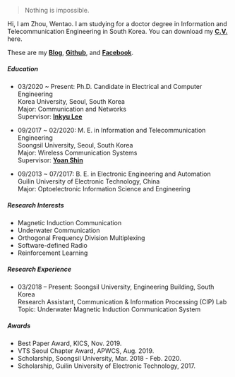 

> Nothing is impossible.


Hi, I am Zhou, Wentao. I am studying for a doctor degree in Information and Telecommunication Engineering in South Korea. You can download my [**C.V.**](https://drive.google.com/file/d/1XC0KFD3qtjA2Au6OFI6xEUq6c7_mIs_x/view?usp=sharing) here. 

These are my [**Blog**](https://wentaozhou.cn), [**Github**](http://github.com/zhouwt612), and [**Facebook**](https://www.facebook.com/zhouwentao612).

##### Education
- 03/2020 ~ Present: Ph.D. Candidate in Electrical and Computer Engineering  
  Korea University, Seoul, South Korea  
  Major: Communication and Networks  
  Supervisor: [**Inkyu Lee**](https://ieeexplore.ieee.org/author/37279664500)
  
- 09/2017 ~ 02/2020: M. E. in Information and Telecommunication Engineering  
  Soongsil University, Seoul, South Korea  
  Major: Wireless Communication Systems  
  Supervisor: [**Yoan Shin**](https://ieeexplore.ieee.org/author/37279496500)  
  
- 09/2013 ~ 07/2017: B. E. in Electronic Engineering and Automation  
  Guilin University of Electronic Technology, China  
  Major: Optoelectronic Information Science and Engineering  

##### Research Interests

- Magnetic Induction Communication
- Underwater Communication
- Orthogonal Frequency Division Multiplexing
- Software-defined Radio
- Reinforcement Learning

##### Research Experience

- 03/2018 – Present: Soongsil University, Engineering Building, South Korea  
  Research Assistant, Communication & Information Processing (CIP) Lab  
  Topic: Underwater Magnetic Induction Communication System  

##### Awards
- Best Paper Award, KICS, Nov. 2019.
- VTS Seoul Chapter Award, APWCS, Aug. 2019.
- Scholarship, Soongsil University, Mar. 2018 - Feb. 2020.
- Scholarship, Guilin University of Electronic Technology, 2017.

